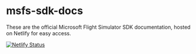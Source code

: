 # msfs-sdk-docs

These are the official Microsoft Flight Simulator SDK documentation, hosted on Netlify for easy access.

[![Netlify Status](https://api.netlify.com/api/v1/badges/43c85f7d-a15e-4f5c-8879-4c5d0446db5d/deploy-status)](https://app.netlify.com/sites/msfs-sdk-docs/deploys)
